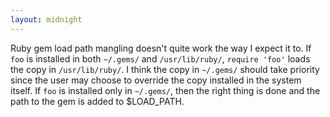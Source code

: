 ```yaml
---
layout: midnight
---
```


Ruby gem load path mangling doesn't quite work the way I expect it to. If `foo`
is installed in both `~/.gems/` and `/usr/lib/ruby/`, `require 'foo'` loads the copy
in `/usr/lib/ruby/`. I think the copy in `~/.gems/` should take priority since the
user may choose to override the copy installed in the system itself. If `foo` is
installed only in `~/.gems/`, then the right thing is done and the path to the
gem is added to $LOAD_PATH.

